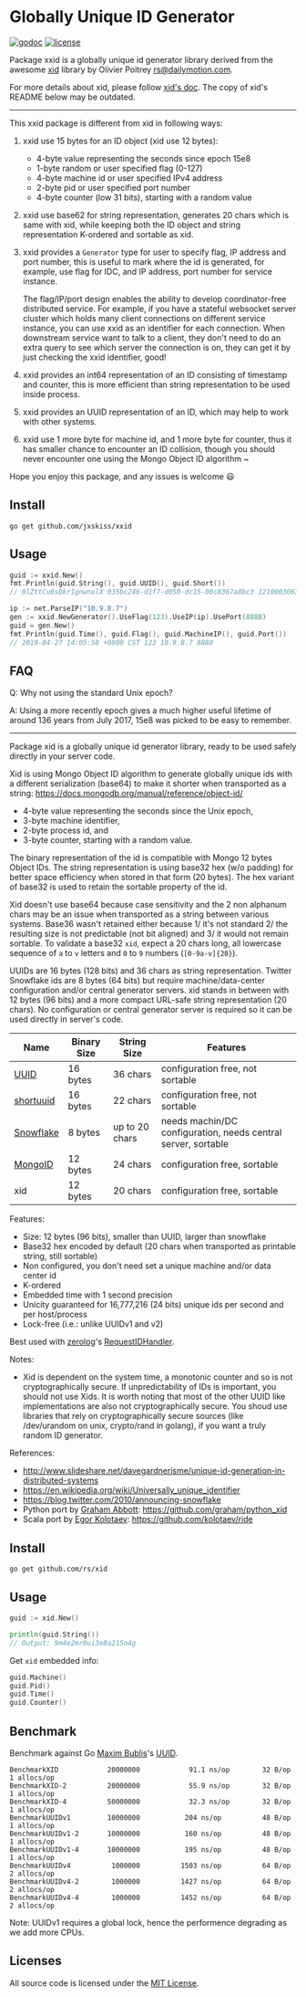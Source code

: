 # Globally Unique ID Generator

[![godoc](http://img.shields.io/badge/godoc-reference-blue.svg?style=flat)](https://godoc.org/github.com/jxskiss/xxid) [![license](http://img.shields.io/badge/license-MIT-red.svg?style=flat)](https://raw.githubusercontent.com/jxskiss/xxid/master/LICENSE)

Package xxid is a globally unique id generator library derived from the awesome
[xid](https://github.com/rs/xid) library by Olivier Poitrey <rs@dailymotion.com>.

For more details about xid, please follow [xid's doc](https://github.com/rs/xid/master/README.md).
The copy of xid's README below may be outdated.

----

This xxid package is different from xid in following ways:

1. xxid use 15 bytes for an ID object (xid use 12 bytes):

   - 4-byte value representing the seconds since epoch 15e8
   - 1-byte random or user specified flag (0-127)
   - 4-byte machine id or user specified IPv4 address
   - 2-byte pid or user specified port number
   - 4-byte counter (low 31 bits), starting with a random value

2. xxid use base62 for string representation, generates 20 chars which is same with xid,
   while keeping both the ID object and string representation K-ordered and sortable as xid.

3. xxid provides a `Generator` type for user to specify flag, IP address and port number,
   this is useful to mark where the id is generated, for example, use flag for IDC, and
   IP address, port number for service instance.

   The flag/IP/port design enables the ability to develop coordinator-free distributed service.
   For example, if you have a stateful websocket server cluster which holds many client connections
   on different service instance, you can use xxid as an identifier for each connection.
   When downstream service want to talk to a client, they don't need to do an extra query to see
   which server the connection is on, they can get it by just checking the xxid identifier, good!

4. xxid provides an int64 representation of an ID consisting of timestamp and counter,
   this is more efficient than string representation to be used inside process.

5. xxid provides an UUID representation of an ID, which may help to work with other systems.

6. xxid use 1 more byte for machine id, and 1 more byte for counter, thus it has smaller chance
   to encounter an ID collision, though you should never encounter one using the Mongo Object ID algorithm ~

Hope you enjoy this package, and any issues is welcome 😃

## Install

    go get github.com/jxskiss/xxid

## Usage

```go
guid := xxid.New()
fmt.Println(guid.String(), guid.UUID(), guid.Short())
// 0lZttCu0sDkrIgnwnolX 035bc246-d1f7-d050-dc15-00c8367a8bc3 121000306362977219

ip := net.ParseIP("10.9.8.7")
gen := xxid.NewGenerator().UseFlag(123).UseIP(ip).UsePort(8888)
guid = gen.New()
fmt.Println(guid.Time(), guid.Flag(), guid.MachineIP(), guid.Port())
// 2019-04-27 14:05:58 +0800 CST 123 10.9.8.7 8888
```

## FAQ

Q: Why not using the standard Unix epoch?

A: Using a more recently epoch gives a much higher useful lifetime of around 136 years from July 2017,
   15e8 was picked to be easy to remember.


----

Package xid is a globally unique id generator library, ready to be used safely directly in your server code.

Xid is using Mongo Object ID algorithm to generate globally unique ids with a different serialization (base64) to make it shorter when transported as a string:
https://docs.mongodb.org/manual/reference/object-id/

- 4-byte value representing the seconds since the Unix epoch,
- 3-byte machine identifier,
- 2-byte process id, and
- 3-byte counter, starting with a random value.

The binary representation of the id is compatible with Mongo 12 bytes Object IDs.
The string representation is using base32 hex (w/o padding) for better space efficiency
when stored in that form (20 bytes). The hex variant of base32 is used to retain the
sortable property of the id.

Xid doesn't use base64 because case sensitivity and the 2 non alphanum chars may be an
issue when transported as a string between various systems. Base36 wasn't retained either
because 1/ it's not standard 2/ the resulting size is not predictable (not bit aligned)
and 3/ it would not remain sortable. To validate a base32 `xid`, expect a 20 chars long,
all lowercase sequence of `a` to `v` letters and `0` to `9` numbers (`[0-9a-v]{20}`).

UUIDs are 16 bytes (128 bits) and 36 chars as string representation. Twitter Snowflake
ids are 8 bytes (64 bits) but require machine/data-center configuration and/or central
generator servers. xid stands in between with 12 bytes (96 bits) and a more compact
URL-safe string representation (20 chars). No configuration or central generator server
is required so it can be used directly in server's code.

| Name        | Binary Size | String Size    | Features
|-------------|-------------|----------------|----------------
| [UUID]      | 16 bytes    | 36 chars       | configuration free, not sortable
| [shortuuid] | 16 bytes    | 22 chars       | configuration free, not sortable
| [Snowflake] | 8 bytes     | up to 20 chars | needs machin/DC configuration, needs central server, sortable
| [MongoID]   | 12 bytes    | 24 chars       | configuration free, sortable
| xid         | 12 bytes    | 20 chars       | configuration free, sortable

[UUID]: https://en.wikipedia.org/wiki/Universally_unique_identifier
[shortuuid]: https://github.com/stochastic-technologies/shortuuid
[Snowflake]: https://blog.twitter.com/2010/announcing-snowflake
[MongoID]: https://docs.mongodb.org/manual/reference/object-id/

Features:

- Size: 12 bytes (96 bits), smaller than UUID, larger than snowflake
- Base32 hex encoded by default (20 chars when transported as printable string, still sortable)
- Non configured, you don't need set a unique machine and/or data center id
- K-ordered
- Embedded time with 1 second precision
- Unicity guaranteed for 16,777,216 (24 bits) unique ids per second and per host/process
- Lock-free (i.e.: unlike UUIDv1 and v2)

Best used with [zerolog](https://github.com/rs/zerolog)'s
[RequestIDHandler](https://godoc.org/github.com/rs/zerolog/hlog#RequestIDHandler).

Notes:

- Xid is dependent on the system time, a monotonic counter and so is not cryptographically secure. If unpredictability of IDs is important, you should not use Xids. It is worth noting that most of the other UUID like implementations are also not cryptographically secure. You shoud use libraries that rely on cryptographically secure sources (like /dev/urandom on unix, crypto/rand in golang), if you want a truly random ID generator.

References:

- http://www.slideshare.net/davegardnerisme/unique-id-generation-in-distributed-systems
- https://en.wikipedia.org/wiki/Universally_unique_identifier
- https://blog.twitter.com/2010/announcing-snowflake
- Python port by [Graham Abbott](https://github.com/graham): https://github.com/graham/python_xid
- Scala port by [Egor Kolotaev](https://github.com/kolotaev): https://github.com/kolotaev/ride

## Install

    go get github.com/rs/xid

## Usage

```go
guid := xid.New()

println(guid.String())
// Output: 9m4e2mr0ui3e8a215n4g
```

Get `xid` embedded info:

```go
guid.Machine()
guid.Pid()
guid.Time()
guid.Counter()
```

## Benchmark

Benchmark against Go [Maxim Bublis](https://github.com/satori)'s [UUID](https://github.com/satori/go.uuid).

```
BenchmarkXID        	20000000	        91.1 ns/op	      32 B/op	       1 allocs/op
BenchmarkXID-2      	20000000	        55.9 ns/op	      32 B/op	       1 allocs/op
BenchmarkXID-4      	50000000	        32.3 ns/op	      32 B/op	       1 allocs/op
BenchmarkUUIDv1     	10000000	       204 ns/op	      48 B/op	       1 allocs/op
BenchmarkUUIDv1-2   	10000000	       160 ns/op	      48 B/op	       1 allocs/op
BenchmarkUUIDv1-4   	10000000	       195 ns/op	      48 B/op	       1 allocs/op
BenchmarkUUIDv4     	 1000000	      1503 ns/op	      64 B/op	       2 allocs/op
BenchmarkUUIDv4-2   	 1000000	      1427 ns/op	      64 B/op	       2 allocs/op
BenchmarkUUIDv4-4   	 1000000	      1452 ns/op	      64 B/op	       2 allocs/op
```

Note: UUIDv1 requires a global lock, hence the performence degrading as we add more CPUs.

## Licenses

All source code is licensed under the [MIT License](https://raw.github.com/rs/xid/master/LICENSE).

